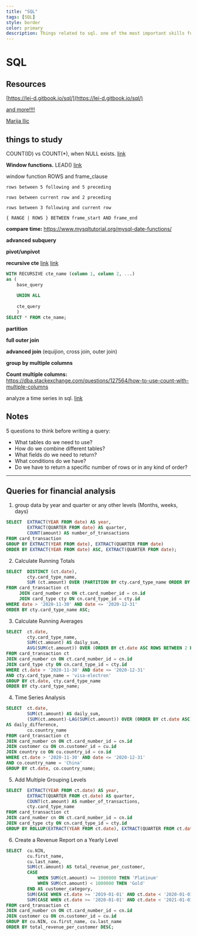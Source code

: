 ```yaml
---
title: "SQL"
tags: [SQL]
style: border
color: primary
description: Things related to sql. one of the most important skills for data analysts, if not the most.  
---
```

# SQL 

## Resources

[https://lei-d.gitbook.io/sql/](https://lei-d.gitbook.io/sql/)

[and more!!!!](https://learnsql.com/authors/tihomir-babic/)

[Marija Ilic](https://learnsql.com/authors/marija-ilic/)

## things to study

COUNT(ID) vs COUNT(*), when NULL exists. [link](https://learnsql.com/blog/difference-between-count-distinct/)

**Window functions.** LEAD() [link](https://learnsql.com/blog/window-function-templates/)

window function ROWS and frame_clause

    rows between 5 following and 5 preceding
    
    rows between current row and 2 preceding
    
    rows between 3 following and current row
    
    { RANGE | ROWS } BETWEEN frame_start AND frame_end 

**compare time:** https://www.mysqltutorial.org/mysql-date-functions/

**advanced subquery**

**pivot/unpivot** 

**recursive cte** [link](https://learnsql.com/blog/do-it-in-sql-recursive-tree-traversal/) [link](https://learnsql.com/blog/how-to-query-hierarchical-data/)

``` sql
WITH RECURSIVE cte_name (column 1, column 2, ...) 
as (
    base_query 
    
    UNION ALL 
    
    cte_query 
    )
SELECT * FROM cte_name; 
``` 

**partition** 

**full outer join**

**advanced join** (equijion, cross join, outer join) 

**group by multiple columns**

**Count multiple columns:** 
https://dba.stackexchange.com/questions/127564/how-to-use-count-with-multiple-columns 

analyze a time series in sql. [link](https://learnsql.com/blog/how-to-analyze-time-series-in-sql/)

## Notes

5 questions to think before writing a query: 
    
* What tables do we need to use? 
* How do we combine different tables? 
* What fields do we need to return? 
* What conditions do we have? 
* Do we have to return a specific number of rows or in any kind of order? 

---------------------------------------------------------------------------------
## Queries for financial analysis 

1. group data by year and quarter or any other levels (Months, weeks, days) 

``` sql
SELECT  EXTRACT(YEAR FROM date) AS year,
        EXTRACT(QUARTER FROM date) AS quarter,
        COUNT(amount) AS number_of_transactions
FROM card_transaction
GROUP BY EXTRACT(YEAR FROM date), EXTRACT(QUARTER FROM date)
ORDER BY EXTRACT(YEAR FROM date) ASC, EXTRACT(QUARTER FROM date);
```

2. Calculate Running Totals 

``` sql 
SELECT  DISTINCT (ct.date),
        cty.card_type_name,
        SUM (ct.amount) OVER (PARTITION BY cty.card_type_name ORDER BY ct.date ASC) AS transaction_running_total
FROM card_transaction ct 
     JOIN card_number cn ON ct.card_number_id = cn.id 
     JOIN card_type cty ON cn.card_type_id = cty.id
WHERE date > '2020-11-30' AND date <= '2020-12-31'
ORDER BY cty.card_type_name ASC;
```

3. Calculate Running Averages 

``` sql 
SELECT  ct.date,
        cty.card_type_name,
        SUM(ct.amount) AS daily_sum,
        AVG(SUM(ct.amount)) OVER (ORDER BY ct.date ASC ROWS BETWEEN 2 PRECEDING AND CURRENT ROW) AS transaction_running_average
FROM card_transaction ct 
JOIN card_number cn ON ct.card_number_id = cn.id 
JOIN card_type cty ON cn.card_type_id = cty.id
WHERE ct.date > '2020-11-30' AND date <= '2020-12-31'
AND cty.card_type_name = 'visa-electron'
GROUP BY ct.date, cty.card_type_name
ORDER BY cty.card_type_name;
```

4. Time Series Analysis


``` sql 
SELECT  ct.date,
        SUM(ct.amount) AS daily_sum,
        (SUM(ct.amount)-LAG(SUM(ct.amount)) OVER (ORDER BY ct.date ASC)) 
AS daily_difference,
        co.country_name
FROM card_transaction ct 
JOIN card_number cn ON ct.card_number_id = cn.id 
JOIN customer cu ON cn.customer_id = cu.id 
JOIN country co ON cu.country_id = co.id
WHERE ct.date > '2020-11-30' AND date <= '2020-12-31'
AND co.country_name = 'China'
GROUP BY ct.date, co.country_name;
```

5. Add Multiple Grouping Levels 

``` sql
SELECT  EXTRACT(YEAR FROM ct.date) AS year,
        EXTRACT(QUARTER FROM ct.date) AS quarter,
        COUNT(ct.amount) AS number_of_transactions,
        cty.card_type_name
FROM card_transaction ct 
JOIN card_number cn ON ct.card_number_id = cn.id 
JOIN card_type cty ON cn.card_type_id = cty.id
GROUP BY ROLLUP(EXTRACT(YEAR FROM ct.date), EXTRACT(QUARTER FROM ct.date), cty.card_type_name);
``` 

6. Create a Revenue Report on a Yearly Level

``` sql 
SELECT  cu.NIN,
        cu.first_name,
        cu.last_name,
        SUM(ct.amount) AS total_revenue_per_customer,
        CASE
            WHEN SUM(ct.amount) >= 1000000 THEN 'Platinum'
            WHEN SUM(ct.amount) < 1000000 THEN 'Gold'
        END AS customer_category,
        SUM(CASE WHEN ct.date >= '2019-01-01' AND ct.date < '2020-01-01' THEN ct.amount ELSE 0 END) AS revenue_2019,
        SUM(CASE WHEN ct.date >= '2020-01-01' AND ct.date < '2021-01-01' THEN ct.amount ELSE 0 END) AS revenue_2020
FROM card_transaction ct 
JOIN card_number cn ON ct.card_number_id = cn.id 
JOIN customer cu ON cn.customer_id = cu.id
GROUP BY cu.NIN, cu.first_name, cu.last_name
ORDER BY total_revenue_per_customer DESC;
```



